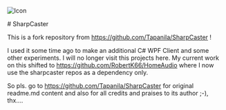 ![Icon](https://raw.githubusercontent.com/Tapanila/SharpCaster/master/Assets/sharpcaster-logo-64x64.png)

\# SharpCaster

This is a fork repository from https://github.com/Tapanila/SharpCaster !

I used it some time ago to make an additional C\# WPF Client and some other
experiments. I will no longer visit this projects here. My current work on this
shifted to https://github.com/RobertK66/HomeAudio where I now use the
sharpcaster repos as a dependency only.

So pls. go to https://github.com/Tapanila/SharpCaster for original readme.md
content and also for all credits and praises to its author ;-), thx....
